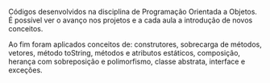 Códigos desenvolvidos na disciplina de Programação Orientada a Objetos. 
É possível ver o avanço nos projetos e a cada aula a introdução de novos conceitos.

Ao fim foram aplicados conceitos de: construtores, sobrecarga de métodos, vetores, método toString, métodos e atributos estáticos, composição, herança com sobreposição e polimorfismo, classe abstrata, interface e exceções. 
